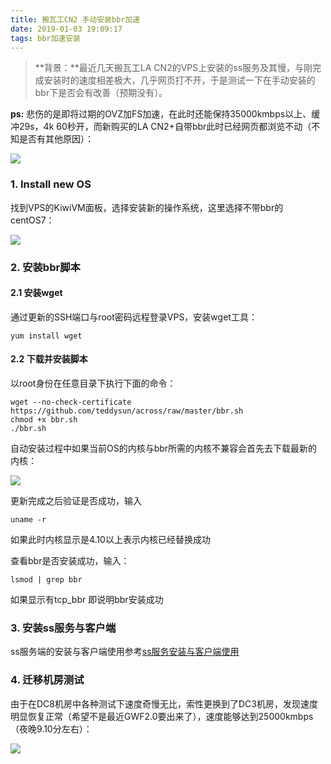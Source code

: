 ```yaml
---
title: 搬瓦工CN2 手动安装bbr加速
date: 2019-01-03 19:09:17
tags: bbr加速安装
---
```


> **背景：**最近几天搬瓦工LA CN2的VPS上安装的ss服务及其慢，与刚完成安装时的速度相差极大，几乎网页打不开，于是测试一下在手动安装的bbr下是否会有改善（预期没有）。

**ps:** 悲伤的是即将过期的OVZ加FS加速，在此时还能保持35000kmbps以上、缓冲29s，4k 60秒开，而新购买的LA CN2+自带bbr此时已经网页都浏览不动（不知是否有其他原因）：

<!--more-->

![](ovz_fs.PNG)



### 1. Install new OS

找到VPS的KiwiVM面板，选择安装新的操作系统，这里选择不带bbr的centOS7：

![](install_new_os.PNG)





### 2. 安装bbr脚本

#### 2.1 安装wget

通过更新的SSH端口与root密码远程登录VPS，安装wget工具：

```
yum install wget
```

#### 2.2 下载并安装脚本 

以root身份在任意目录下执行下面的命令：

```
wget --no-check-certificate https://github.com/teddysun/across/raw/master/bbr.sh
chmod +x bbr.sh
./bbr.sh
```

自动安装过程中如果当前OS的内核与bbr所需的内核不兼容会首先去下载最新的内核：

![](update_kernel.PNG)



更新完成之后验证是否成功，输入

```
uname -r
```

如果此时内核显示是4.10以上表示内核已经替换成功



查看bbr是否安装成功，输入：

```
lsmod | grep bbr
```

如果显示有tcp_bbr 即说明bbr安装成功



### 3. 安装ss服务与客户端

ss服务端的安装与客户端使用参考[ss服务安装与客户端使用](https://dpcfury.github.io/2018/12/26/%E6%90%AC%E7%93%A6%E5%B7%A5openVZ%E8%BD%ACKVM%EF%BC%8Css%E5%AE%89%E8%A3%85%E4%B8%8E%E5%8A%A0%E9%80%9F%E6%B5%8B%E8%AF%95/ "ss安装")



### 4. 迁移机房测试

由于在DC8机房中各种测试下速度奇慢无比，索性更换到了DC3机房，发现速度明显恢复正常（希望不是最近GWF2.0要出来了），速度能够达到25000kmbps（夜晚9.10分左右）：

![](DC3_test.PNG)











